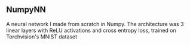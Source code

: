 ## NumpyNN

A neural network I made from scratch in Numpy. The architecture was 3 linear layers with ReLU activations and cross entropy loss, trained on Torchvision's MNIST dataset
